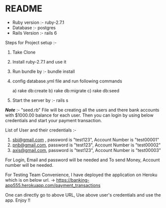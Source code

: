 # README

* Ruby version :- ruby-2.7.1
* Database :- postgres
* Rails Version :- rails 6


Steps for Project setup :-

1) Take Clone
2) Install ruby-2.7.1 and use it
3) Run bundle by :- bundle install
4) config database.yml file and run following commands
	
	a) rake db:create
	b) rake db:migrate
	c) rake db:seed


5) Start the server by :- rails s


***Note*** :- "seed.rb" File will be creating all the users and there bank accounts with $1000.00 balance for each user. Then you can login by using below credentials and start your payment transaction.


List of User and their credentials :-

1) sbi@gmail.com , password is "test123", Account Number is "test00001"
2) pnb@gmail.com, password is "test123", Account Number is "test00002"
3) axis@gmail.com, password is  "test123", Account Number is "test00003"

For Login, Email and password will be needed and To send Money, Account number will be needed. 

For Testing Team Convenience, I have deployed the application on Heroku which is on below url.
 ->  https://banking-app555.herokuapp.com/payment_transactions
 
 One can directly go to above URL, Use above user's credentials and use the app. Enjoy !!
